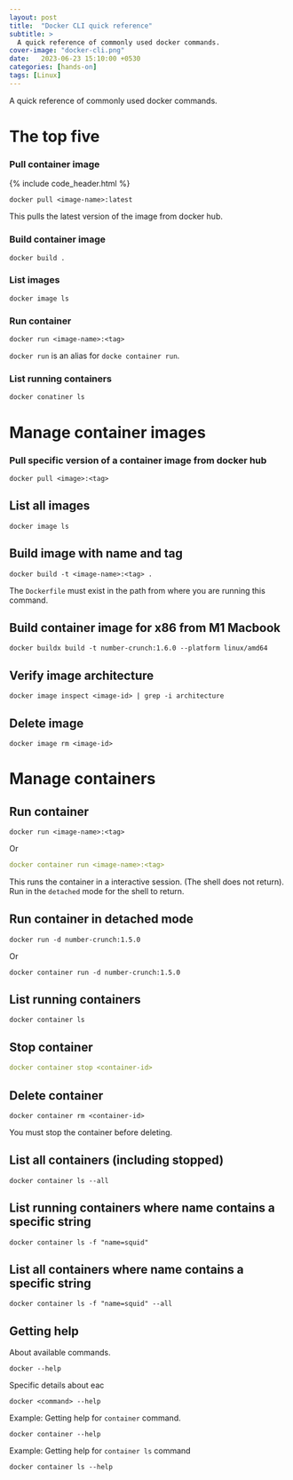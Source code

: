 ```yaml
---
layout: post
title:  "Docker CLI quick reference"
subtitle: > 
  A quick reference of commonly used docker commands.
cover-image: "docker-cli.png"
date:   2023-06-23 15:10:00 +0530
categories: [hands-on]
tags: [Linux]
---
```


<div class="header-highlight">
A quick reference of commonly used docker commands.
</div>

# The top five

### Pull container image 

{% include code_header.html %}
```shell
docker pull <image-name>:latest
```
This pulls the latest version of the image from docker hub.

### Build container image
```shell
docker build .
```

### List images
```shell
docker image ls
```

### Run container 
```shell
docker run <image-name>:<tag>
```
`docker run` is an alias for `docke container run`.

### List running containers
```shell
docker conatiner ls
```

# Manage container images

### Pull specific version of a container image from docker hub
```shell
docker pull <image>:<tag>
```

## List all images
```shell
docker image ls
```

## Build image with name and tag
```shell
docker build -t <image-name>:<tag> .
```
The `Dockerfile` must exist in the path from where you are running this command.

## Build container image for x86 from M1 Macbook
```shell
docker buildx build -t number-crunch:1.6.0 --platform linux/amd64
```

## Verify image architecture
```shell
docker image inspect <image-id> | grep -i architecture
```

## Delete image
```shell
docker image rm <image-id>
```

# Manage containers

## Run container
```shell
docker run <image-name>:<tag>
```

Or 

```yaml
docker container run <image-name>:<tag>
```
This runs the container in a interactive session. (The shell does not return).
Run in the `detached` mode for the shell to return.

## Run container in detached mode

```shell
docker run -d number-crunch:1.5.0
```

Or
```shell
docker container run -d number-crunch:1.5.0
```

## List running containers

```shell
docker container ls
```

## Stop container
```yaml
docker container stop <container-id>
```

## Delete container
```shell
docker container rm <container-id>
```
You must stop the container before deleting.

## List all containers (including stopped)
```shell
docker container ls --all
```

## List running containers where name contains a specific string
```shell
docker container ls -f "name=squid"
```

## List all containers where name contains a specific string
```shell
docker container ls -f "name=squid" --all
```

## Getting help

About available commands.
```shell
docker --help
```

Specific details about eac
```shell
docker <command> --help
```

Example: Getting help for `container` command.
```shell
docker container --help
```

Example: Getting help for `container ls` command
```shell
docker container ls --help
```
